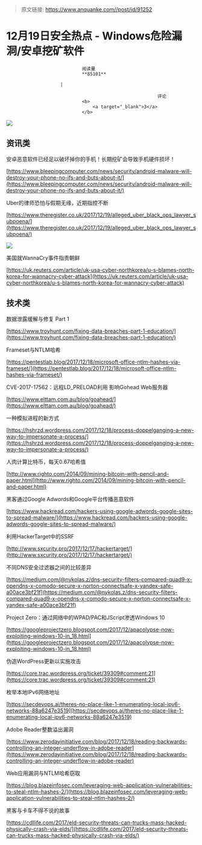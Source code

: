 > 原文链接: https://www.anquanke.com//post/id/91252 


# 12月19日安全热点 - Windows危险漏洞/安卓挖矿软件


                                阅读量   
                                **85101**
                            
                        |
                        
                                                            评论
                                <b>
                                    <a target="_blank">3</a>
                                </b>
                                                                                    



[![](https://p3.ssl.qhimg.com/t010e95f0791146112c.png)](https://p3.ssl.qhimg.com/t010e95f0791146112c.png)



## 资讯类

安卓恶意软件已经足以破坏掉你的手机！长期挖矿会导致手机硬件损坏！

[https://www.bleepingcomputer.com/news/security/android-malware-will-destroy-your-phone-no-ifs-and-buts-about-it/](https://www.bleepingcomputer.com/news/security/android-malware-will-destroy-your-phone-no-ifs-and-buts-about-it/)



Uber的律师恐怕与假期无缘，近期指控不断

[https://www.theregister.co.uk/2017/12/19/alleged_uber_black_ops_lawyer_subpoena/](https://www.theregister.co.uk/2017/12/19/alleged_uber_black_ops_lawyer_subpoena/)

[![](https://p3.ssl.qhimg.com/t01251a535794413973.jpg)](https://p3.ssl.qhimg.com/t01251a535794413973.jpg)



美国就WannaCry事件指责朝鲜

[https://uk.reuters.com/article/uk-usa-cyber-northkorea/u-s-blames-north-korea-for-wannacry-cyber-attack](https://uk.reuters.com/article/uk-usa-cyber-northkorea/u-s-blames-north-korea-for-wannacry-cyber-attack)



## 技术类

数据泄露缓解与修复 Part 1

[https://www.troyhunt.com/fixing-data-breaches-part-1-education/](https://www.troyhunt.com/fixing-data-breaches-part-1-education/)



Frameset与NTLM哈希

[https://pentestlab.blog/2017/12/18/microsoft-office-ntlm-hashes-via-frameset/](https://pentestlab.blog/2017/12/18/microsoft-office-ntlm-hashes-via-frameset/)



CVE-2017-17562：远程LD_PRELOAD利用 影响Gohead Web服务器

[https://www.elttam.com.au/blog/goahead/](https://www.elttam.com.au/blog/goahead/)



一种模拟进程的新方式

[https://hshrzd.wordpress.com/2017/12/18/process-doppelganging-a-new-way-to-impersonate-a-process/](https://hshrzd.wordpress.com/2017/12/18/process-doppelganging-a-new-way-to-impersonate-a-process/)



人肉计算比特币，每天0.67哈希值

[http://www.righto.com/2014/09/mining-bitcoin-with-pencil-and-paper.html](http://www.righto.com/2014/09/mining-bitcoin-with-pencil-and-paper.html)



黑客通过Google Adwords和Google平台传播恶意软件

[https://www.hackread.com/hackers-using-google-adwords-google-sites-to-spread-malware/](https://www.hackread.com/hackers-using-google-adwords-google-sites-to-spread-malware/)



利用HackerTarget中的SSRF

[http://www.sxcurity.pro/2017/12/17/hackertarget/](http://www.sxcurity.pro/2017/12/17/hackertarget/)



不同DNS安全过滤器之间的比较差异

[https://medium.com/@nykolas.z/dns-security-filters-compared-quad9-x-opendns-x-comodo-secure-x-norton-connectsafe-x-yandex-safe-a00ace3bf21f](https://medium.com/@nykolas.z/dns-security-filters-compared-quad9-x-opendns-x-comodo-secure-x-norton-connectsafe-x-yandex-safe-a00ace3bf21f)



Project Zero：通过网络中的WPAD/PAC和JScript渗透Windows 10

[https://googleprojectzero.blogspot.com/2017/12/apacolypse-now-exploiting-windows-10-in_18.html](https://googleprojectzero.blogspot.com/2017/12/apacolypse-now-exploiting-windows-10-in_18.html)



伪造WordPress更新以实施攻击

[https://core.trac.wordpress.org/ticket/39309#comment:21](https://core.trac.wordpress.org/ticket/39309#comment:21)



枚举本地IPv6网络地址

[https://secdevops.ai/theres-no-place-like-1-enumerating-local-ipv6-networks-88a6247e3519](https://secdevops.ai/theres-no-place-like-1-enumerating-local-ipv6-networks-88a6247e3519)



Adobe Reader整数溢出漏洞

[https://www.zerodayinitiative.com/blog/2017/12/18/reading-backwards-controlling-an-integer-underflow-in-adobe-reader](https://www.zerodayinitiative.com/blog/2017/12/18/reading-backwards-controlling-an-integer-underflow-in-adobe-reader)



Web应用漏洞与NTLM哈希窃取

[https://blog.blazeinfosec.com/leveraging-web-application-vulnerabilities-to-steal-ntlm-hashes-2/](https://blog.blazeinfosec.com/leveraging-web-application-vulnerabilities-to-steal-ntlm-hashes-2/)



黑客与卡车不得不说的故事

[https://cdllife.com/2017/eld-security-threats-can-trucks-mass-hacked-physically-crash-via-elds/](https://cdllife.com/2017/eld-security-threats-can-trucks-mass-hacked-physically-crash-via-elds/)
